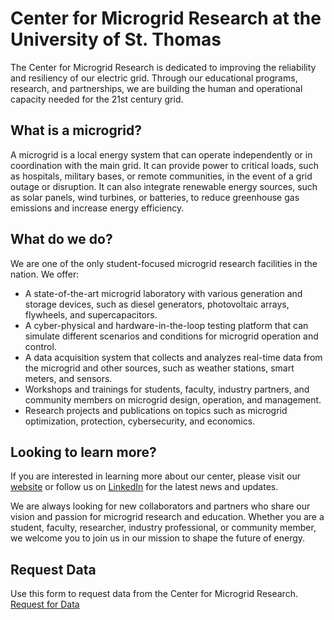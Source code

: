 # Center for Microgrid Research at the University of St. Thomas

The Center for Microgrid Research is dedicated to improving the reliability and resiliency of our electric grid. Through our educational programs, research, and partnerships, we are building the human and operational capacity needed for the 21st century grid.

## What is a microgrid?

A microgrid is a local energy system that can operate independently or in coordination with the main grid. It can provide power to critical loads, such as hospitals, military bases, or remote communities, in the event of a grid outage or disruption. It can also integrate renewable energy sources, such as solar panels, wind turbines, or batteries, to reduce greenhouse gas emissions and increase energy efficiency.

## What do we do?

We are one of the only student-focused microgrid research facilities in the nation. We offer:

- A state-of-the-art microgrid laboratory with various generation and storage devices, such as diesel generators, photovoltaic arrays, flywheels, and supercapacitors.
- A cyber-physical and hardware-in-the-loop testing platform that can simulate different scenarios and conditions for microgrid operation and control.
- A data acquisition system that collects and analyzes real-time data from the microgrid and other sources, such as weather stations, smart meters, and sensors.
- Workshops and trainings for students, faculty, industry partners, and community members on microgrid design, operation, and management.
- Research projects and publications on topics such as microgrid optimization, protection, cybersecurity, and economics.

## Looking to learn more?

If you are interested in learning more about our center, please visit our [website](https://engineering.stthomas.edu/industry/microgrid-research-center/) or follow us on [LinkedIn](https://www.linkedin.com/company/st-thomas-center-for-microgrid-research/) for the latest news and updates.

We are always looking for new collaborators and partners who share our vision and passion for microgrid research and education. Whether you are a student, faculty, researcher, industry professional, or community member, we welcome you to join us in our mission to shape the future of energy.

## Request Data
Use this form to request data from the Center for Microgrid Research.
[Request for Data](https://forms.office.com/r/9e1ZcZamB5)

